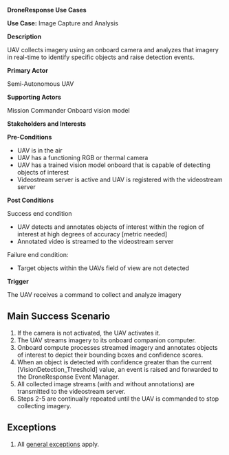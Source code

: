 **DroneResponse Use Cases**

**Use Case:** Image Capture and Analysis

**Description**

UAV collects imagery using an onboard camera and analyzes that imagery in real-time to identify specific objects and raise detection events.

**Primary Actor**

Semi-Autonomous UAV

**Supporting Actors**

Mission Commander
Onboard vision model

**Stakeholders and Interests**

**Pre-Conditions**
- UAV is in the air 
- UAV has a functioning RGB or thermal camera
- UAV has a trained vision model onboard that is capable of detecting objects of interest
- Videostream server is active and UAV is registered with the videostream server

**Post Conditions**

Success end condition

- UAV detects and annotates objects of interest within the region of interest at high degrees of accuracy [metric needed]
- Annotated video is streamed to the videostream server

Failure end condition:
- Target objects within the UAVs field of view are not detected 

**Trigger**

The UAV receives a command to collect and analyze imagery

## Main Success Scenario

1. If the camera is not activated, the UAV activates it.
2. The UAV streams imagery to its onboard companion computer.
3. Onboard compute processes streamed imagery and annotates objects of interest to depict their bounding boxes and confidence scores.
4. When an object is detected with confidence greater than the current [VisionDetection_Threshold] value, an event is raised and forwarded to the DroneResponse Event Manager.
5. All collected image streams (with and without annotations) are transmitted to the videostream server.
6. Steps 2-5 are continually repeated until the UAV is commanded to stop collecting imagery.

## Exceptions

1. All [general exceptions](../../README.md#GeneralExceptions) apply.
